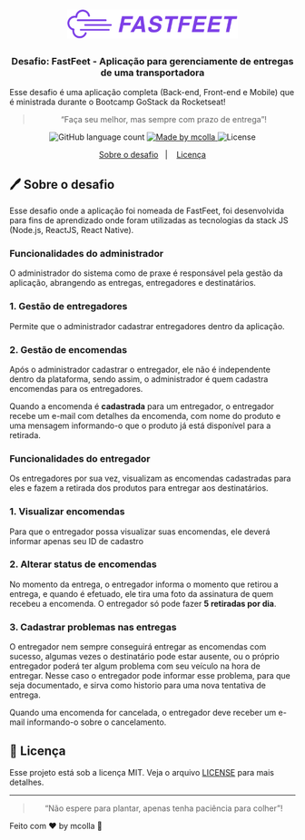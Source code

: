 <h1 align="center">
  <img alt="Fastfeet" title="Fastfeet" src=".github/logo.png" width="300px" />
</h1>

<h3 align="center">
  Desafio: FastFeet - Aplicação para gerenciamente de entregas de uma transportadora
</h3>

<p>Esse desafio é uma aplicação completa (Back-end, Front-end e Mobile) que é ministrada durante o Bootcamp GoStack da Rocketseat!</p>

<blockquote align="center">“Faça seu melhor, mas sempre com prazo de entrega”!</blockquote>

<p align="center">
  <img alt="GitHub language count" src="https://img.shields.io/github/languages/count/mcolla/bootcamp-gostack-fastfeet?color=%2304D361">

  <a href="https://rocketseat.com.br">
    <img alt="Made by mcolla" src="https://img.shields.io/badge/made%20by-mcolla-%2304D361">
  </a>

  <img alt="License" src="https://img.shields.io/badge/license-MIT-%2304D361">
</p>

<p align="center">
  <a href="#sobre-o-desafio">Sobre o desafio</a>&nbsp;&nbsp;&nbsp;|&nbsp;&nbsp;&nbsp;
  <a href="#licença">Licença</a>
</p>

## :pen: Sobre o desafio

Esse desafio onde a aplicação foi nomeada de FastFeet, foi desenvolvida para fins de aprendizado onde foram utilizadas as tecnologias da stack JS (Node.js, ReactJS, React Native).

### **Funcionalidades do administrador**

O administrador do sistema como de praxe é responsável pela gestão da aplicação, abrangendo as entregas, entregadores e destinatários.

### **1. Gestão de entregadores**

Permite que o administrador cadastrar entregadores dentro da aplicação.

### **2. Gestão de encomendas**

Após o administrador cadastrar o entregador, ele não é independente dentro da plataforma, sendo assim, o administrador é quem cadastra encomendas para os entregadores.

Quando a encomenda é **cadastrada** para um entregador, o entregador recebe um e-mail com detalhes da encomenda, com nome do produto e uma mensagem informando-o que o produto já está disponível para a retirada.

### **Funcionalidades do entregador**

Os entregadores por sua vez, visualizam as encomendas cadastradas para eles e fazem a retirada dos produtos para entregar aos destinatários.

### **1. Visualizar encomendas**

Para que o entregador possa visualizar suas encomendas, ele deverá informar apenas seu ID de cadastro

### 2. Alterar status de encomendas

No momento da entrega, o entregador informa o momento que retirou a entrega, e quando é efetuado, ele tira uma foto da assinatura de quem recebeu a encomenda. O entregador só pode fazer **5 retiradas por dia**.

### 3. Cadastrar problemas nas entregas

O entregador nem sempre conseguirá entregar as encomendas com sucesso, algumas vezes o destinatário pode estar ausente, ou o próprio entregador poderá ter algum problema com seu veículo na hora de entregar. Nesse caso o entregador pode informar esse problema, para que seja documentado, e sirva como historio para uma nova tentativa de entrega.

Quando uma encomenda for cancelada, o entregador deve receber um e-mail informando-o sobre o cancelamento.


## **📝 Licença**

Esse projeto está sob a licença MIT. Veja o arquivo [LICENSE](https://github.com/mcolla/bootcamp-gostack-fastfeet/blob/master/README.md) para mais detalhes.

---

<blockquote align="center">“Não espere para plantar, apenas tenha paciência para colher”!</blockquote>

Feito com ♥ by mcolla 👋 





